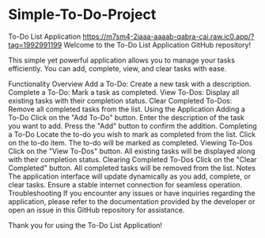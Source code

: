 # Simple-To-Do-Project

To-Do List Application
https://m7sm4-2iaaa-aaaab-qabra-cai.raw.ic0.app/?tag=1992991199
Welcome to the To-Do List Application GitHub repository!

This simple yet powerful application allows you to manage your tasks efficiently. You can add, complete, view, and clear tasks with ease.

Functionality Overview
Add a To-Do: Create a new task with a description.
Complete a To-Do: Mark a task as completed.
View To-Dos: Display all existing tasks with their completion status.
Clear Completed To-Dos: Remove all completed tasks from the list.
Using the Application
Adding a To-Do
Click on the "Add To-Do" button.
Enter the description of the task you want to add.
Press the "Add" button to confirm the addition.
Completing a To-Do
Locate the to-do you wish to mark as completed from the list.
Click on the to-do item.
The to-do will be marked as completed.
Viewing To-Dos
Click on the "View To-Dos" button.
All existing tasks will be displayed along with their completion status.
Clearing Completed To-Dos
Click on the "Clear Completed" button.
All completed tasks will be removed from the list.
Notes
The application interface will update dynamically as you add, complete, or clear tasks.
Ensure a stable internet connection for seamless operation.
Troubleshooting
If you encounter any issues or have inquiries regarding the application, please refer to the documentation provided by the developer or open an issue in this GitHub repository for assistance.

Thank you for using the To-Do List Application!
